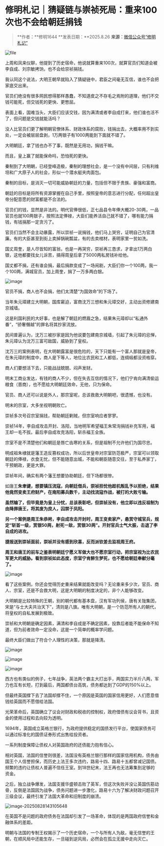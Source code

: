 # 修明札记｜猜疑链与崇祯死局：重来100次也不会给朝廷捐钱

> **作者：**修明1644
> **发表日期：**2025.8.26
> **来源：**[微信公众号“修明札记”](https://mp.weixin.qq.com/s/obygusd8hv3FQMEfSWqNcA)

![file](https://pic.shejibiji.com/i/2025/08/28/68aff714ec2ce.png)

上周和凤来仪聊，他提到了历史宿命，他说就算重来100次，就算官员们知道会被李自成、刘宗敏拷饷，也不会给崇祯捐钱。

我认同这个说法，大明王朝早就陷入了猜疑链中，君臣之间毫无互信，谁也不会把家底交出来。

官员们绝没有很多网民想得那样愚蠢，不知道皮之不存毛之焉附的道理，他们不交钱可能死，但交钱死的更快、更憋屈。

表面上看，国难当头，大臣们应该交钱，因为满清或者李自成打来，他们谁也活不了，但问题是交钱就能活吗？

没人比官员们更了解明朝官僚体系、财政体系的腐败，钱捐出去，大概率用不到实处，一定会被层层盘剥，1万两银子有1000两能到下面就不错了。

大明朝廷，拿了钱也办不了事，既然是无用功，捐钱干嘛。

而且，皇上赢了就能保命吗，恐怕死的更快。

秦制到了大明朝，已经登峰造极，秦制的理想社会，是一个没有中间层，只有利维坦和广大原子人的社会，形似一个潜水艇夹肉面包。

秦制的目标，是消灭一切可能威胁朝廷的力量，包括但不限于贵族、豪强和富商。

朝廷的目标是将所有资源掌握在自己手里，按照皇帝的意志进行分配，任何超出皇帝分配意愿的财富都是不合法的。

官员们的钱，显然是非法的。明代官俸很低，正七品县令年俸大概20-30两，一品官员也就100两银子，按照法定俸禄，大臣们能养活自己就不错了，哪有能力捐钱，有钱捐那一定贪污了。

官员们当然不会主动暴露，所以崇祯一说捐钱，他们马上哭穷，证明自己为官清廉。有的大臣甚至到街上卖掉锅碗瓢盆，有的去卖棺材，表明家里一贫如洗。

国丈周奎，是人尽皆知的富翁，也是一再哭穷，崇祯再三恳求，才拿出1万两白银，这他都要找女儿诉苦，搞得周皇后拿了5000两私房钱补给他。

国丈都不捐，还有谁会捐，最后捐款变成了一场闹剧，大臣们你一个100两，我一个100两，满城官员，加上周奎，捐了一万多两白银。

![image](https://pic.shejibiji.com/i/2025/08/28/68aff720c32a5.png)

官员不捐，商人也不会捐，他们太清楚“为国效命”的下场了。

当年朱元璋建立大明朝，国库窘迫，富商沈万三想和朱元璋交好，主动出资修建南京城墙。

这是利国利民的大好事，也是解了朝廷的燃眉之急，结果朱元璋却以“私通外番”，“骄奢僭越”的罪名将其抄家流放。

民间普遍认为，沈万三被抄家是因为他说要包建南京城墙，引起了朱元璋的忌惮，朱元璋认为沈万三富可敌国，威胁到了皇权。

沈万三的案例表明，在大明朝露富是很危险的，天下只能有一个富人那就是皇帝，在朱元璋的制度中，商人是下等人，地位比农民和工人都低，连绸缎都没资格穿。

商人们要想活下去，只能战战兢兢、闷声发财。

明末工商业发达，有钱的商人不少，但在失去互信的情况下，他们宁肯向满清偷运粮食（晋商），也不愿给大明朝廷效命，无他，只为保命。

官员、商人还可以说是外人，那宗室呢，总该救救大明朝吧，很遗憾，也没有。

明末的宗室，大多坐视明朝败亡。

崇祯多次号召宗室捐钱，帮助朝廷剿贼，但宗室响应者寥寥。

崇祯14年，李自成攻击开封、洛阳，当地明军希望福王朱常洵捐钱补充军用，福王却一毛不拔。最后李自成攻克洛阳，斩杀福王全族。

宗室不是不清楚他们和朝廷是唇亡齿寒的关系，但是祖制不允许他们为国尽忠。

明成祖朱棣就是藩王造反篡权成功，所以后世皇帝对宗室防范极严，宗室可以领取朝廷的俸禄，衣食无忧，但不能随意出城，不能和朝臣随意交往，至于私养家丁，干预朝政，更是大罪。

崇祯年间，确实有两个藩王想要协助朝廷，但下场都很惨。

如唐王**朱聿键，想要镇压流寇，向朝廷借兵，崇祯担忧他趁机叛乱予以拒绝，结果他竟然变卖王府财产，在南阳募兵数千，主动找流寇作战，被打的大败亏输。**

**虽然输了，但毕竟是为皇上分忧，总该表彰吧，但崇祯没有，他立即以违反祖制为由降罪唐王，将其废为庶人，囚禁于凤阳。**

**另一个案例是周王朱恭枵，李自成攻击开封时，周王变卖家产，悬赏守城官兵，规定“斩首一级，赏银50两，射死一敌，赏银30两”。开封官兵士气大振，击退了李自成的进攻。**

**捷报送到崇祯面前，崇祯并没有感到欣喜，反而派钦差去监视周王府。**

**周王和唐王的前车之鉴表明朝廷宁愿义军做大也不愿宗室行动，把宗室视为比农民军更大的威胁。看到崇祯如此态度，宗室宁肯醉生梦死，也不愿给朝廷奉献分毫了。**

![image](https://pic.shejibiji.com/i/2025/08/28/68aff7263307e.jpeg)

看了这些案例，你还会觉得历史重来结果就能改变吗？无论重来多少次，官员、商人、宗室，还是不会救大明，这是大明朝的制度决定的，非个人能够改变。

大明朝是比较特殊的王朝，别的朝代都有基本盘，汉有军功列侯，唐有关陇集团，宋是“与士大夫共治天下”，清则是八旗。唯有大明朝，是一个防范所有人的朝代，将皇权的自私发展到极致。

崇祯和大明朝是确定因素，满清和李自成是不确定因素，投靠后者能不能保命不知道，但为前者效命一定没命，这是一个简单的概率学问题。

最终大臣们做出了符合个人理性的决策，那就是降清。

![image](https://pic.shejibiji.com/i/2025/08/28/68aff72a302f9.png)

![image](https://pic.shejibiji.com/i/2025/08/28/68aff72cc5fee.png)

![image](https://pic.shejibiji.com/i/2025/08/28/68aff7300b5f9.png)

西方也有类似的例子，七年战争，英法两个霸主大打出手，两国实力半斤八两，军力也互有长短，打到最后，两国都债台高筑，债务都达到了GDP的150%以上。

但最终英国撑下去了法国却撑不住，一个原因是英国的国家信用更好，人们愿意借钱给英国而不愿借给法国。

光荣革命后，英国确立了议会对财政和税收的控制权，政府借债有议会背书，且资金的使用过程和去向较为透明。

1694年，英国成立英格兰银行，为政府提供稳定的国债发行平台，使国家债务可以通过标准化的国债证券形式出售给投资者。

一系列制度保障让债权人对英国政府的还债能力抱有信心。

相对英国，法国的信誉则很差，法国没有英格兰银行那样的国家信用机构，债务由国王个人信誉担保，而历史上法王多次违约，路易十四、路易十五都曾减记国债。频繁的违约让债权人普遍不信任王室。到18世纪末，法王再也无法筹集到足够的资金。

之后，独立战争爆发，法国支援华盛顿击败了英军，但这次失败并没让英国伤筋动骨，反倒是法国因为战争，债务问题进一步激化，路易十六为了解决财政问题召开三级会议，最终引发了法国大革命和旧制度的崩溃。

![image-20250828143105648](https://pic.shejibiji.com/i/2025/08/28/68aff80b35690.png)

在英国不是问题的政府债务在法国却引发了一场革命，体现的是两国政府信誉和金融体系的差距。

明朝与法国的专制王权揭示了一个历史宿命，一个与所有人为敌，毫无信誉的王朝，在顺风局中还能生存，一旦碰到逆风局，必然会在孤立无援中走向灭亡。